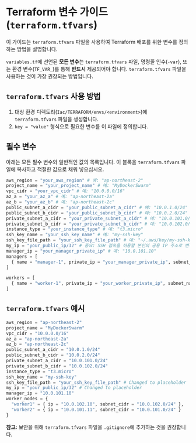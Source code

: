 # Terraform 변수 가이드 (`terraform.tfvars`)

이 가이드는 `terraform.tfvars` 파일을 사용하여 Terraform 배포를 위한 변수를 정의하는 방법을 설명합니다.

`variables.tf`에 선언된 **모든 변수**는 `terraform.tfvars` 파일, 명령줄 인수(`-var`), 또는 환경 변수(`TF_VAR_`)를 통해 **반드시** 제공되어야 합니다. `terraform.tfvars` 파일을 사용하는 것이 가장 권장되는 방법입니다.

## `terraform.tfvars` 사용 방법

1.  대상 환경 디렉토리(`Iac/TERRAFORM/envs/<environment>`)에 `terraform.tfvars` 파일을 생성합니다.
2.  `key = "value"` 형식으로 필요한 변수를 이 파일에 정의합니다.

## 필수 변수

아래는 모든 필수 변수와 일반적인 값의 목록입니다. 이 블록을 `terraform.tfvars` 파일에 복사하고 적절한 값으로 채워 넣으십시오.

```terraform
aws_region = "your_aws_region" # 예: "ap-northeast-2"
project_name = "your_project_name" # 예: "MyDockerSwarm"
vpc_cidr = "your_vpc_cidr" # 예: "10.0.0.0/16"
az_a = "your_az_a" # 예: "ap-northeast-2a"
az_b = "your_az_b" # 예: "ap-northeast-2c"
public_subnet_a_cidr = "your_public_subnet_a_cidr" # 예: "10.0.1.0/24"
public_subnet_b_cidr = "your_public_subnet_b_cidr" # 예: "10.0.2.0/24"
private_subnet_a_cidr = "your_private_subnet_a_cidr" # 예: "10.0.101.0/24"
private_subnet_b_cidr = "your_private_subnet_b_cidr" # 예: "10.0.102.0/24"
instance_type = "your_instance_type" # 예: "t3.micro"
ssh_key_name = "your_ssh_key_name" # 예: "my-ssh-key"
ssh_key_file_path = "your_ssh_key_file_path" # 예: "~/.aws/key/my-ssh-key.pem"
my_ip = "your_public_ip/32" # 중요: SSH 접속을 허용할 본인의 공용 IP 주소로 변경하십시오. 예: "203.0.113.45/32"
manager_ip = "your_manager_private_ip" # 예: "10.0.101.10"
managers = [
  { name = "manager-1", private_ip = "your_manager_private_ip", subnet_name = "your_manager_subnet_alias" }
]

workers = [
  { name = "worker-1", private_ip = "your_worker_private_ip", subnet_name = "your_worker_subnet_alias" }
]
```

## `terraform.tfvars` 예시

```terraform
aws_region = "ap-northeast-2"
project_name = "MyDockerSwarm"
vpc_cidr = "10.0.0.0/16"
az_a = "ap-northeast-2a"
az_b = "ap-northeast-2c"
public_subnet_a_cidr = "10.0.1.0/24"
public_subnet_b_cidr = "10.0.2.0/24"
private_subnet_a_cidr = "10.0.101.0/24"
private_subnet_b_cidr = "10.0.102.0/24"
instance_type = "t3.micro"
ssh_key_name = "my-ssh-key"
ssh_key_file_path = "your_ssh_key_file_path" # Changed to placeholder
my_ip = "your_public_ip/32" # Changed to placeholder
manager_ip = "10.0.101.10"
worker_nodes = {
  "worker1" = { ip = "10.0.102.10", subnet_cidr = "10.0.102.0/24" },
  "worker2" = { ip = "10.0.101.11", subnet_cidr = "10.0.101.0/24" }
}
```

**참고:** 보안을 위해 `terraform.tfvars` 파일을 `.gitignore`에 추가하는 것을 권장합니다.

